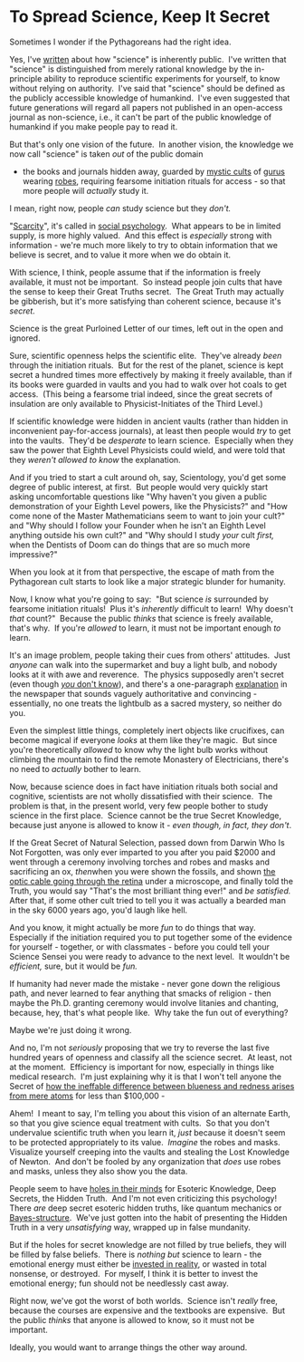 
# To Spread Science, Keep It Secret

Sometimes I wonder if the Pythagoreans had the right idea.

Yes, I've
[written](/lw/in/scientific_evidence_legal_evidence_rational/)
about how "science" is inherently public.  I've written that
"science" is distinguished from merely rational knowledge by the
in-principle ability to reproduce scientific experiments for
yourself, to know without relying on authority.  I've said that
"science" should be defined as the publicly accessible knowledge of
humankind.  I've even suggested that future generations will regard
all papers not published in an open-access journal as non-science,
i.e., it can't be part of the public knowledge of humankind if you
make people pay to read it.

But that's only one vision of the future.  In another vision, the
knowledge we now call "science" is taken *out* of the public domain
- the books and journals hidden away, guarded by
[mystic cults](/lw/md/cultish_countercultishness/) of
[gurus](/lw/m2/the_litany_against_gurus/) wearing
[robes](/lw/m4/two_cult_koans/), requiring fearsome initiation
rituals for access - so that more people will *actually* study it.

I mean, right now, people *can* study science but they *don't.*

"[Scarcity](/lw/oz/scarcity/)", it's called in
[social psychology](http://www.google.com/search?q=scarcity+psychology). 
What appears to be in limited supply, is more highly valued.  And
this effect is *especially* strong with information - we're much
more likely to try to obtain information that we believe is secret,
and to value it more when we do obtain it.

With science, I think, people assume that if the information is
freely available, it must not be important.  So instead people join
cults that have the sense to keep their Great Truths secret.  The
Great Truth may actually be gibberish, but it's more satisfying
than coherent science, because it's *secret.*

Science is the great Purloined Letter of our times, left out in the
open and ignored.

Sure, scientific openness helps the scientific elite.  They've
already *been* through the initiation rituals.  But for the rest of
the planet, science is kept secret a hundred times more effectively
by making it freely available, than if its books were guarded in
vaults and you had to walk over hot coals to get access.  (This
being a fearsome trial indeed, since the great secrets of
insulation are only available to Physicist-Initiates of the Third
Level.)

If scientific knowledge were hidden in ancient vaults (rather than
hidden in inconvenient pay-for-access journals), at least then
people would *try* to get into the vaults.  They'd be *desperate*
to learn science.  Especially when they saw the power that Eighth
Level Physicists could wield, and were told that they
*weren't allowed to know* the explanation.

And if you tried to start a cult around oh, say, Scientology, you'd
get some degree of public interest, at first.  But people would
very quickly start asking uncomfortable questions like "Why haven't
you given a public demonstration of your Eighth Level powers, like
the Physicists?" and "How come none of the Master Mathematicians
seem to want to join your cult?" and "Why should I follow your
Founder when he isn't an Eighth Level anything outside his own
cult?" and "Why should I study *your* cult *first,* when the
Dentists of Doom can do things that are so much more impressive?"

When you look at it from that perspective, the escape of math from
the Pythagorean cult starts to look like a major strategic blunder
for humanity.

Now, I know what you're going to say:  "But science *is* surrounded
by fearsome initiation rituals!  Plus it's *inherently* difficult
to learn!  Why doesn't *that* count?"  Because the public *thinks*
that science is freely available, that's why.  If you're *allowed*
to learn, it must not be important enough *to* learn.

It's an image problem, people taking their cues from others'
attitudes.  Just *anyone* can walk into the supermarket and buy a
light bulb, and nobody looks at it with awe and reverence.  The
physics supposedly aren't secret (even though
[*you* don't know](/lw/os/joy_in_discovery/)), and there's a
one-paragraph [explanation](/lw/ip/fake_explanations/) in the
newspaper that sounds vaguely authoritative and convincing -
essentially, no one treats the lightbulb as a sacred mystery, so
neither do you.

Even the simplest little things, completely inert objects like
crucifixes, can become magical if everyone *looks* at them like
they're magic.  But since you're theoretically *allowed* to know
why the light bulb works without climbing the mountain to find the
remote Monastery of Electricians, there's no need to *actually*
bother to learn.

Now, because science does in fact have initiation rituals both
social and cognitive, scientists are not wholly dissatisfied with
their science.  The problem is that, in the present world, very few
people bother to study science in the first place.  Science cannot
be the true Secret Knowledge, because just anyone is allowed to
know it - *even though, in fact, they don't*.

If the Great Secret of Natural Selection, passed down from Darwin
Who Is Not Forgotten, was only ever imparted to you after you paid
$2000 and went through a ceremony involving torches and robes and
masks and sacrificing an ox, *then*when you were shown the fossils,
and shown
[the optic cable going through the retina](/lw/kr/an_alien_god/)
under a microscope, and finally told the Truth, you would say
"That's the most brilliant thing ever!" and *be satisfied.*  After
that, if some other cult tried to tell you it was actually a
bearded man in the sky 6000 years ago, you'd laugh like hell.

And you know, it might actually be more *fun* to do things that
way.  Especially if the initiation required you to put together
some of the evidence for yourself - together, or with classmates -
before you could tell your Science Sensei you were ready to advance
to the next level.  It wouldn't be *efficient,* sure, but it would
be *fun.*

If humanity had never made the mistake - never gone down the
religious path, and never learned to fear anything that smacks of
religion - then maybe the Ph.D. granting ceremony would involve
litanies and chanting, because, hey, that's what people like.  Why
take the fun out of everything?

Maybe we're just doing it wrong.

And no, I'm not *seriously* proposing that we try to reverse the
last five hundred years of openness and classify all the science
secret.  At least, not at the moment.  Efficiency is important for
now, especially in things like medical research.  I'm just
explaining why it is that I won't tell anyone the Secret of
[how the ineffable difference between blueness and redness arises from mere atoms](/lw/og/wrong_questions/)
for less than $100,000 -

Ahem!  I meant to say, I'm telling you about this vision of an
alternate Earth, so that you give science equal treatment with
cults.  So that you don't undervalue scientific truth when you
learn it, *just* because it doesn't seem to be protected
appropriately to its value.  *Imagine* the robes and masks. 
Visualize yourself creeping into the vaults and stealing the Lost
Knowledge of Newton.  And don't be fooled by any organization that
*does* use robes and masks, unless they also show you the data.

People seem to have
[holes in their minds](/lw/oy/is_humanism_a_religionsubstitute/)
for Esoteric Knowledge, Deep Secrets, the Hidden Truth.  And I'm
not even criticizing this psychology!  There *are* deep secret
esoteric hidden truths, like quantum mechanics or
[Bayes-structure](/lw/o7/searching_for_bayesstructure/).  We've
just gotten into the habit of presenting the Hidden Truth in a very
*unsatisfying* way, wrapped up in false mundanity.

But if the holes for secret knowledge are not filled by true
beliefs, they will be filled by false beliefs.  There is
*nothing but* science to learn - the emotional energy must either
be [invested in reality](/lw/ot/bind_yourself_to_reality/), or
wasted in total nonsense, or destroyed.  For myself, I think it is
better to invest the emotional energy; fun should not be needlessly
cast away.

Right now, we've got the worst of both worlds.  Science isn't
*really* free, because the courses are expensive and the textbooks
are expensive.  But the public *thinks* that anyone is allowed to
know, so it must not be important.

Ideally, you would want to arrange things the other way around.
